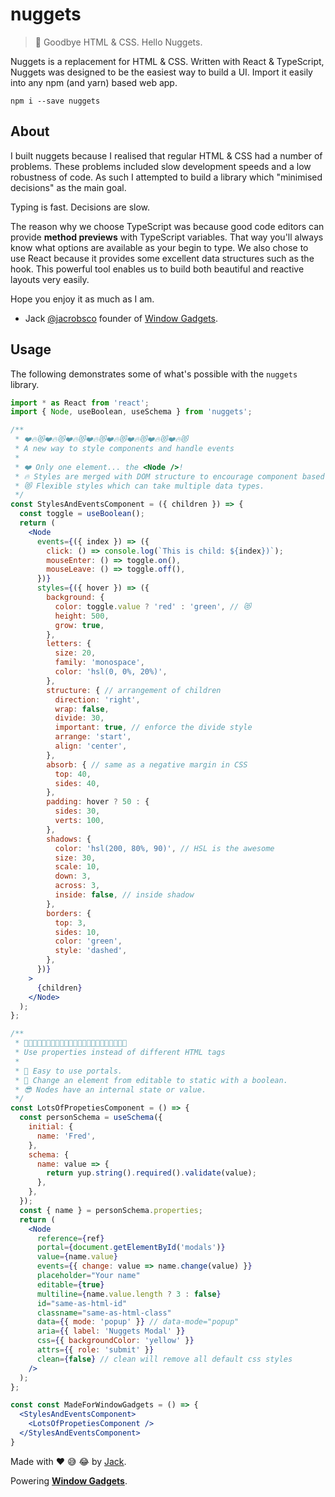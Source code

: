 # nuggets

> 📯 Goodbye HTML & CSS. Hello Nuggets.

Nuggets is a replacement for HTML & CSS. Written with React & TypeScript, Nuggets was designed to be the easiest way to build a UI. Import it easily into any npm (and yarn) based web app.

```shell
npm i --save nuggets
```

## About

I built nuggets because I realised that regular HTML & CSS had a number of problems. These problems included slow development speeds and a low robustness of code. As such I attempted to build a library which "minimised decisions" as the main goal.

Typing is fast. Decisions are slow.

The reason why we choose TypeScript was because good code editors can provide **method previews** with TypeScript variables. That way you'll always know what options are available as your begin to type. We also chose to use React because it provides some excellent data structures such as the hook. This powerful tool enables us to build both beautiful and reactive layouts very easily.

Hope you enjoy it as much as I am.

- Jack [@jacrobsco](https://twitter.com/jacrobsco) founder of [Window Gadgets](https://windowgadgets.io).

## Usage

The following demonstrates some of what's possible with the `nuggets` library.

```jsx
import * as React from 'react';
import { Node, useBoolean, useSchema } from 'nuggets';

/**
 * ❤️🔥😻❤️🔥😻❤️🔥😻❤️🔥😻❤️🔥😻❤️🔥😻❤️🔥😻❤️🔥😻
 * A new way to style components and handle events
 *
 * ❤️ Only one element... the <Node />!
 * 🔥 Styles are merged with DOM structure to encourage component based styling over than class based styling.
 * 😻 Flexible styles which can take multiple data types.
 */
const StylesAndEventsComponent = ({ children }) => {
  const toggle = useBoolean();
  return (
    <Node
      events={({ index }) => ({
        click: () => console.log(`This is child: ${index})`);
        mouseEnter: () => toggle.on(),
        mouseLeave: () => toggle.off(),
      })}
      styles={({ hover }) => ({
        background: {
          color: toggle.value ? 'red' : 'green', // 😻
          height: 500,
          grow: true,
        },
        letters: {
          size: 20,
          family: 'monospace',
          color: 'hsl(0, 0%, 20%)',
        },
        structure: { // arrangement of children
          direction: 'right',
          wrap: false,
          divide: 30,
          important: true, // enforce the divide style
          arrange: 'start',
          align: 'center',
        },
        absorb: { // same as a negative margin in CSS
          top: 40,
          sides: 40,
        },
        padding: hover ? 50 : {
          sides: 30,
          verts: 100,
        },
        shadows: {
          color: 'hsl(200, 80%, 90)', // HSL is the awesome
          size: 30,
          scale: 10,
          down: 3,
          across: 3,
          inside: false, // inside shadow
        },
        borders: {
          top: 3,
          sides: 10,
          color: 'green',
          style: 'dashed',
        },
      })}
    >
      {children}
    </Node>
  );
};

/**
 * 👊🎉😎👊🎉😎👊🎉😎👊🎉😎👊🎉😎👊🎉😎👊🎉😎👊🎉
 * Use properties instead of different HTML tags
 *
 * 👊 Easy to use portals.
 * 🎉 Change an element from editable to static with a boolean.
 * 😎 Nodes have an internal state or value.
 */
const LotsOfPropetiesComponent = () => {
  const personSchema = useSchema({
    initial: {
      name: 'Fred',
    },
    schema: {
      name: value => {
        return yup.string().required().validate(value);
      },
    },
  });
  const { name } = personSchema.properties;
  return (
    <Node
      reference={ref}
      portal={document.getElementById('modals')}
      value={name.value}
      events={{ change: value => name.change(value) }}
      placeholder="Your name"
      editable={true}
      multiline={name.value.length ? 3 : false}
      id="same-as-html-id"
      classname="same-as-html-class"
      data={{ mode: 'popup' }} // data-mode="popup"
      aria={{ label: 'Nuggets Modal' }}
      css={{ backgroundColor: 'yellow' }}
      attrs={{ role: 'submit' }}
      clean={false} // clean will remove all default css styles
    />
  );
};

const const MadeForWindowGadgets = () => {
  <StylesAndEventsComponent>
    <LotsOfPropetiesComponent />
  </StylesAndEventsComponent>
}
```

Made with ❤️ 😅 😂 by [Jack](https://twitter.com/jacrobsco).

Powering **[Window Gadgets](https://windowgadgets.io)**.
